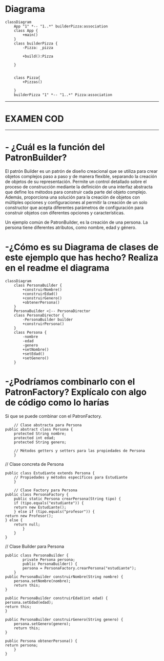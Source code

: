 # Diagrama

```mermaid
classDiagram
    App "1" *-- "1..*" builderPizza:association
    class App {
        +main()
    }
    class builderPizza {
        -Pizza: _pizza
        
        +build():Pizza
        
    }
   
    
    class Pizza{
        +Pizzas()
    
    }
    builderPizza "1" *-- "1..*" Pizza:association

```

---

# **EXAMEN COD**

---

# - ¿Cuál es la función del PatronBuilder?

El patrón Builder es un patrón de diseño creacional que se utiliza para crear objetos complejos paso a paso y de manera flexible, separando la creación de objetos de su representación. Permite un control detallado sobre el proceso de construcción mediante la definición de una interfaz abstracta que define los métodos para construir cada parte del objeto complejo. Además, proporciona una solución para la creación de objetos con múltiples opciones y configuraciones al permitir la creación de un solo constructor que acepta diferentes parámetros de configuración para construir objetos con diferentes opciones y características.   

Un ejemplo común de PatronBuilder, es la creación de una persona. La persona tiene diferentes atributos, como nombre, edad y género.



# -¿Cómo es su Diagrama de clases de este ejemplo que has hecho? Realiza en el readme el diagrama

```mermaid
classDiagram
    class PersonaBuilder {
        +construirNombre()
        +construirEdad()
        +construirGenero()
        +obtenerPersona()
    }
    PersonaBuilder <|-- PersonaDirector
    class PersonaDirector {
        -PersonaBuilder builder
        +construirPersona()
    }
    class Persona {
        -nombre
        -edad
        -genero
        +setNombre()
        +setEdad()
        +setGenero()
    }
```

# -¿Podríamos combinarlo con el PatronFactory? Explícalo con algo de código como lo harías

Si que se puede combinar con el PatronFactory.

        // Clase abstracta para Persona
    public abstract class Persona {
        protected String nombre;
        protected int edad;
        protected String genero;

        // Métodos getters y setters para las propiedades de Persona
        }

// Clase concreta de Persona

    public class Estudiante extends Persona {
        // Propiedades y métodos específicos para Estudiante
        }

        // Clase Factory para Persona
    public class PersonaFactory {
        public static Persona crearPersona(String tipo) {
        if (tipo.equals("estudiante")) {
        return new Estudiante();
        } else if (tipo.equals("profesor")) {
    return new Profesor();
    } else {
        return null;
            }
        }
    }   

// Clase Builder para Persona

    public class PersonaBuilder {
            private Persona persona;
            public PersonaBuilder() {
            persona = PersonaFactory.crearPersona("estudiante");
        }
    public PersonaBuilder construirNombre(String nombre) {
        persona.setNombre(nombre);
        return this;
    }

    public PersonaBuilder construirEdad(int edad) {
    persona.setEdad(edad);
    return this;
    }

    public PersonaBuilder construirGenero(String genero) {
        persona.setGenero(genero);
        return this;
    }

    public Persona obtenerPersona() {
    return persona;
        }
    }
